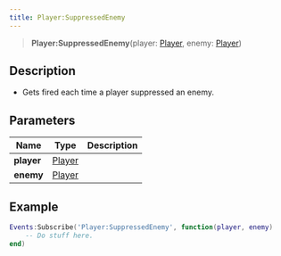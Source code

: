 ```yaml
---
title: Player:SuppressedEnemy
---
```


> **Player:SuppressedEnemy**(player: [Player](/vext/ref/server/type/player), enemy: [Player](/vext/ref/server/type/player))

## Description 

- Gets fired each time a player suppressed an enemy.

## Parameters

| Name | Type | Description |
| ---- | ---- | ----------- |
| **player** | [Player](/vext/ref/server/type/player) |  |
| **enemy** | [Player](/vext/ref/server/type/player) |  |

## Example

```lua
Events:Subscribe('Player:SuppressedEnemy', function(player, enemy)
    -- Do stuff here.
end)
```
